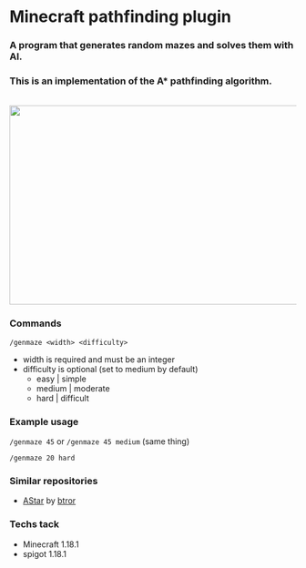 # Minecraft pathfinding plugin

### A program that generates random mazes and solves them with AI.

### This is an implementation of the A* pathfinding algorithm.

<br>
<img src="Resources/demo1.gif" width="775" height="350">
<br>

### Commands
<code>/genmaze &lt;width&gt; &lt;difficulty&gt;</code>
- width is required and must be an integer 
- difficulty is optional (set  to medium by default)
  - easy | simple
  - medium | moderate
  - hard | difficult
  
### Example usage
<code>/genmaze 45</code>
or
<code>/genmaze 45 medium</code> (same thing)

<code>/genmaze 20 hard</code>

### Similar repositories
- <a href="https://github.com/btror/AStar/edit/master/README.md">AStar</a> by <a href="https://github.com/btror/AStar">btror</a>


### Techs tack
- Minecraft 1.18.1
- spigot 1.18.1
